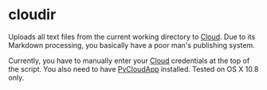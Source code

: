 # cloudir

Uploads all text files from the current working directory to [Cloud][1].
Due to its Markdown processing, you basically have a poor man's publishing
system. 

Currently, you have to manually enter your [Cloud][1] credentials at the top
of the script. You also need to have [PyCloudApp][2] installed. Tested on 
OS X 10.8 only.

[1]: http://getcloudapp.com
[2]: https://github.com/originell/pycloudapp

